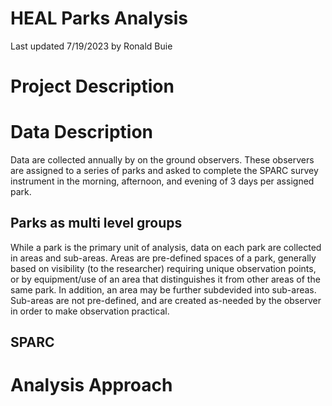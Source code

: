 # HEAL Parks Analysis

Last updated 7/19/2023 by Ronald Buie

# Project Description

# Data Description

Data are collected annually by on the ground observers. These observers are assigned to a series of parks and asked to complete the SPARC survey instrument in the morning, afternoon, and evening of 3 days per assigned park. 

## Parks as multi level groups

While a park is the primary unit of analysis, data on each park are collected in areas and sub-areas. Areas are pre-defined spaces of a park, generally based on visibility (to the researcher) requiring unique observation points, or by equipment/use of an area that distinguishes it from other areas of the same park. In addition, an area may be further subdevided into sub-areas. Sub-areas are not pre-defined, and are created as-needed by the observer in order to make observation practical. 

## SPARC


##

# Analysis Approach
